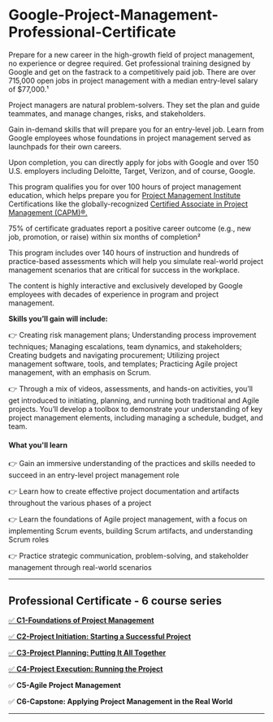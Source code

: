 # Google-Project-Management-Professional-Certificate


Prepare for a new career in the high-growth field of project management, no experience or degree required. Get professional training designed by Google and get on the fastrack to a competitively paid job. There are over 715,000 open jobs in project management with a median entry-level salary of $77,000.¹

Project managers are natural problem-solvers. They set the plan and guide teammates, and manage changes, risks, and stakeholders.

Gain in-demand skills that will prepare you for an entry-level job. Learn from Google employees whose foundations in project management served as launchpads for their own careers. 

Upon completion, you can directly apply for jobs with Google and over 150 U.S. employers including Deloitte, Target, Verizon, and of course, Google. 

This program qualifies you for over 100 hours of project management education, which helps prepare you for 
[Project Management Institute](https://www.pmi.org/)
 Certifications like the globally-recognized 
[Certified Associate in Project Management (CAPM)®.](https://www.pmi.org/certifications/certified-associate-capm?utm_job_number=16&utm_campaign_name=capm_lead_generation&utm_region_name=north_america&utm_program_origin=planned_campaign&utm_program_type=continuous_campaign&utm_campaign_intent=acquisition&utm_funnel_stage=lead_acquisition&utm_initiative=certification&utm_product=capm&utm_marketing_channel=paid_media&utm_marketing_subchannel=search_ppc_nonbranded&utm_start_date=07012019&utm_end_date=12312030&utm_source=google&utm_custom_field_one=capm_certification_north_america&utm_custom_field_two=capm_certifiedassocinprojectmgmt&utm_custom_field_three=427370065638&utm_custom_field_four=certified%20associate%20in%20project%20management&utm_custom_field_five=e&gclid=CjwKCAiAkJKCBhAyEiwAKQBCkgwy-7haeOw1QrUjzLbGKtO4OgBW2EUgXGAKcvbs1nnFAhVj2n44RhoCsDIQAvD_BwE)

75% of certificate graduates report a positive career outcome (e.g., new job, promotion, or raise) within six months of completion²

This program includes over 140 hours of instruction and hundreds of practice-based assessments which will help you simulate real-world project management scenarios that are critical for success in the workplace.

The content is highly interactive and exclusively developed by Google employees with decades of experience in program and project management.

**Skills you’ll gain will include:** 

👉 Creating risk management plans; Understanding process improvement techniques; Managing escalations, team dynamics, and stakeholders; Creating budgets and navigating procurement; Utilizing  project management software, tools, and templates; Practicing Agile project management, with an emphasis on Scrum.

👉 Through a mix of videos, assessments, and hands-on activities, you’ll get introduced to initiating, planning, and running both traditional and Agile projects. You’ll develop a toolbox to demonstrate your understanding of key project management elements, including managing a schedule, budget, and team.

#### What you'll learn

👉 Gain an immersive understanding of the practices and skills needed to succeed in an entry-level project management role

👉 Learn how to create effective project documentation and artifacts throughout the various phases of a project

👉 Learn the foundations of Agile project management, with a focus on implementing Scrum events, building Scrum artifacts, and understanding Scrum roles

👉 Practice strategic communication, problem-solving, and stakeholder management through real-world scenarios

---

## Professional Certificate - 6 course series


[:white_check_mark: **C1-Foundations of Project Management**](https://github.com/lk-learner/Google-Project-Management-Professional-Certificate/tree/main/Course-1%20:%20Foundations%20of%20Project%20Management)

[:white_check_mark: **C2-Project Initiation: Starting a Successful Project**](https://github.com/lk-learner/Google-Project-Management-Professional-Certificate/tree/main/Course-2%20:%20Project%20Initiation:%20Starting%20a%20Successful%20Project)

[:white_check_mark: **C3-Project Planning: Putting It All Together**](https://github.com/lk-learner/Google-Project-Management-Professional-Certificate/tree/main/Course-3%20%3A%20Project%20Planning%3A%20Putting%20It%20All%20Together)

[:white_check_mark: **C4-Project Execution: Running the Project**](https://github.com/lk-learner/Google-Project-Management-Professional-Certificate/tree/main/Course-4%20:%20Project%20Execution:%20Running%20the%20Project)

:white_check_mark: **C5-Agile Project Management**

:white_check_mark: **C6-Capstone: Applying Project Management in the Real World**

---
